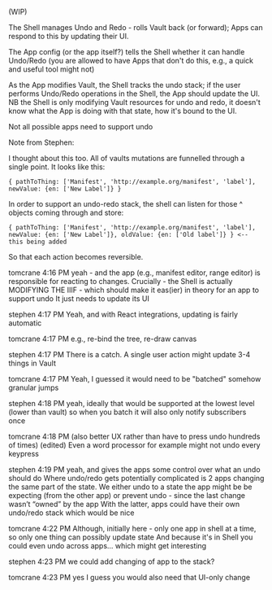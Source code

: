 (WIP)

The Shell manages Undo and Redo - rolls Vault back (or forward); Apps can respond to this by updating their UI.

The App config (or the app itself?) tells the Shell whether it can handle Undo/Redo (you are allowed to have Apps that don't do this, e.g., a quick and useful tool might not)

As the App modifies Vault, the Shell tracks the undo stack; if the user performs Undo/Redo operations in the Shell, the App should update the UI. NB the Shell is only modifying Vault resources for undo and redo, it doesn't know what the App is doing with that state, how it's bound to the UI.

Not all possible apps need to support undo

Note from Stephen:

I thought about this too. All of vaults mutations are funnelled through a single point. It looks like this:

```
{ pathToThing: ['Manifest', 'http://example.org/manifest', 'label'], newValue: {en: ['New Label']} }
```

In order to support an undo-redo stack, the shell can listen for those ^ objects coming through and store:

```
{ pathToThing: ['Manifest', 'http://example.org/manifest', 'label'], newValue: {en: ['New Label']}, oldValue: {en: ['Old label']} } <-- this being added
```

So that each action becomes reversible.

tomcrane  4:16 PM
yeah - and the app (e.g., manifest editor, range editor) is responsible for reacting to changes.
Crucially - the Shell is actually MODIFYING THE IIIF - which should make it eas(ier) in theory for an app to support undo
It just needs to update its UI

stephen  4:17 PM
Yeah, and with React integrations, updating is fairly automatic

tomcrane  4:17 PM
e.g., re-bind the tree, re-draw canvas

stephen  4:17 PM
There is a catch.
A single user action might update 3-4 things in Vault

tomcrane  4:17 PM
Yeah, I guessed it would need to be "batched" somehow
granular jumps

stephen  4:18 PM
yeah, ideally that would be supported at the lowest level (lower than vault) so when you batch it will also only notify subscribers once

tomcrane  4:18 PM
(also better UX rather than have to press undo hundreds of times) (edited) 
Even a word processor for example might not undo every keypress

stephen  4:19 PM
yeah, and gives the apps some control over what an undo should do
Where undo/redo gets potentially complicated is 2 apps changing the same part of the state. We either undo to a state the app might be be expecting (from the other app) or prevent undo - since the last change wasn’t “owned” by the app
With the latter, apps could have their own undo/redo stack
which would be nice

tomcrane  4:22 PM
Although, initially here - only one app in shell at a time, so only one thing can possibly update state
And because it's in Shell you could even undo across apps...
which might get interesting

stephen  4:23 PM
we could add changing of app to the stack?

tomcrane  4:23 PM
yes I guess you would also need that UI-only change